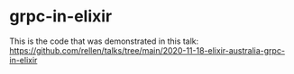 # grpc-in-elixir

This is the code that was demonstrated in this talk: https://github.com/rellen/talks/tree/main/2020-11-18-elixir-australia-grpc-in-elixir
